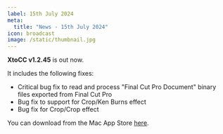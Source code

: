 ```yaml
---
label: 15th July 2024
meta:
  title: "News - 15th July 2024"
icon: broadcast
image: /static/thumbnail.jpg
---
```


**XtoCC v1.2.45** is out now.

It includes the following fixes:

- Critical bug fix to read and process "Final Cut Pro Document" binary files exported from Final Cut Pro
- Bug fix to support for Crop/Ken Burns effect
- Bug fix for Crop/Crop effect

You can download from the Mac App Store [here](https://apps.apple.com/au/app/xtocc/id487899517?mt=12).